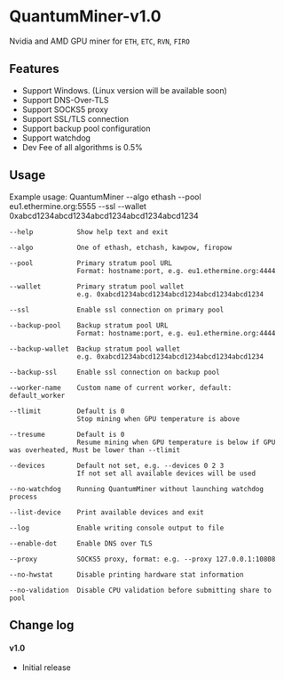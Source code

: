 # QuantumMiner-v1.0

Nvidia and AMD GPU miner for `ETH`, `ETC`, `RVN`, `FIRO`

## Features
* Support Windows. (Linux version will be available soon)
* Support DNS-Over-TLS
* Support SOCKS5 proxy
* Support SSL/TLS connection
* Support backup pool configuration
* Support watchdog
* Dev Fee of all algorithms is 0.5%

## Usage

Example usage: QuantumMiner --algo ethash --pool eu1.ethermine.org:5555 --ssl --wallet 0xabcd1234abcd1234abcd1234abcd1234abcd1234

    --help           Show help text and exit

    --algo           One of ethash, etchash, kawpow, firopow

    --pool           Primary stratum pool URL
                     Format: hostname:port, e.g. eu1.ethermine.org:4444

    --wallet         Primary stratum pool wallet
                     e.g. 0xabcd1234abcd1234abcd1234abcd1234abcd1234

    --ssl            Enable ssl connection on primary pool

    --backup-pool    Backup stratum pool URL
                     Format: hostname:port, e.g. eu1.ethermine.org:4444

    --backup-wallet  Backup stratum pool wallet
                     e.g. 0xabcd1234abcd1234abcd1234abcd1234abcd1234

    --backup-ssl     Enable ssl connection on backup pool

    --worker-name    Custom name of current worker, default: default_worker

    --tlimit         Default is 0
                     Stop mining when GPU temperature is above

    --tresume        Default is 0
                     Resume mining when GPU temperature is below if GPU was overheated, Must be lower than --tlimit

    --devices        Default not set, e.g. --devices 0 2 3
                     If not set all available devices will be used

    --no-watchdog    Running QuantumMiner without launching watchdog process

    --list-device    Print available devices and exit

    --log            Enable writing console output to file

    --enable-dot     Enable DNS over TLS

    --proxy          SOCKS5 proxy, format: e.g. --proxy 127.0.0.1:10808

    --no-hwstat      Disable printing hardware stat information

    --no-validation  Disable CPU validation before submitting share to pool
	
## Change log

#### v1.0
- Initial release

